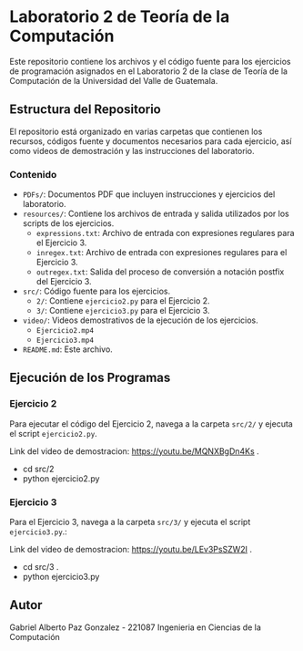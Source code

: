 # Laboratorio 2 de Teoría de la Computación

Este repositorio contiene los archivos y el código fuente para los ejercicios de programación asignados en el Laboratorio 2 de la clase de Teoría de la Computación de la Universidad del Valle de Guatemala.

## Estructura del Repositorio

El repositorio está organizado en varias carpetas que contienen los recursos, códigos fuente y documentos necesarios para cada ejercicio, así como videos de demostración y las instrucciones del laboratorio.

### Contenido

- `PDFs/`: Documentos PDF que incluyen instrucciones y ejercicios del laboratorio.
- `resources/`: Contiene los archivos de entrada y salida utilizados por los scripts de los ejercicios.
  - `expressions.txt`: Archivo de entrada con expresiones regulares para el Ejercicio 3.
  - `inregex.txt`: Archivo de entrada con expresiones regulares para el Ejercicio 3.
  - `outregex.txt`: Salida del proceso de conversión a notación postfix del Ejercicio 3.
- `src/`: Código fuente para los ejercicios.
  - `2/`: Contiene `ejercicio2.py` para el Ejercicio 2.
  - `3/`: Contiene `ejercicio3.py` para el Ejercicio 3.
- `video/`: Videos demostrativos de la ejecución de los ejercicios.
  - `Ejercicio2.mp4`
  - `Ejercicio3.mp4`
- `README.md`: Este archivo.

## Ejecución de los Programas

### Ejercicio 2

Para ejecutar el código del Ejercicio 2, navega a la carpeta `src/2/` y ejecuta el script `ejercicio2.py`.

Link del video de demostracion: https://youtu.be/MQNXBgDn4Ks .

- cd src/2
- python ejercicio2.py

### Ejercicio 3

Para el Ejercicio 3, navega a la carpeta `src/3/` y ejecuta el script `ejercicio3.py`.:

Link del video de demostracion: https://youtu.be/LEv3PsSZW2I .

- cd src/3 .
- python ejercicio3.py

## Autor

Gabriel Alberto Paz Gonzalez - 221087
Ingenieria en Ciencias de la Computación

